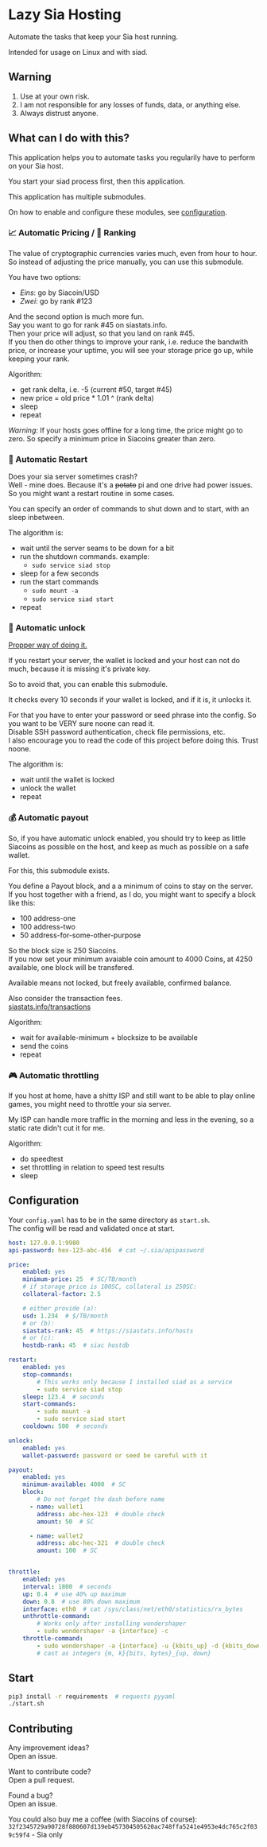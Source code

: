 # Lazy Sia Hosting

Automate the tasks that keep your Sia host running.

Intended for usage on Linux and with siad.

## Warning
1. Use at your own risk.  
2. I am not responsible for any losses of funds, data, or anything else.  
3. Always distrust anyone.

## What can I do with this?

This application helps you to automate tasks you regularily
have to perform on your Sia host.

You start your siad process first, then this application.

This application has multiple submodules.

On how to enable and configure these modules, see
[configuration](#Configuration).


### 📈 Automatic Pricing / 🥇 Ranking
The value of cryptographic currencies varies much, even
from hour to hour. So instead of adjusting the price
manually, you can use this submodule.

You have two options:

- _Eins_: go by Siacoin/USD
- _Zwei_: go by rank #123

And the second option is much more fun.  
Say you want to go for rank #45 on siastats.info.  
Then your price will adjust, so that you land on rank #45.  
If you then do other things to improve your rank, i.e.
reduce the bandwith price, or increase your uptime, you
will see your storage price go up, while keeping your rank.

Algorithm:  
- get rank delta, i.e. -5 (current #50, target #45)  
- new price = old price * 1.01 ^ (rank delta)  
- sleep  
- repeat  

_Warning_:
If your hosts goes offline for a long time, the price might
go to zero. So specify a minimum price in Siacoins
greater than zero.


### 🔄 Automatic Restart
Does your sia server sometimes crash?  
Well - mine does. Because it's a ~~potato~~ pi and one drive
had power issues.  
So you might want a restart routine in some cases.

You can specify an order of commands to shut down and to start, with an sleep inbetween.

The algorithm is:
- wait until the server seams to be down for a bit
- run the shutdown commands. example:
    - `sudo service siad stop`
- sleep for a few seconds
- run the start commands
    - `sudo mount -a`
    - `sudo service siad start`
- repeat

### 🔑 Automatic unlock
[Propper way of doing it.](https://support.sia.tech/your-sia-wallet/for-advanced-users/how-to-automatically-restart-and-unlock-sia)


If you restart your server, the wallet is locked and
your host can not do much, because
it is missing it's private key.

So to avoid that, you can enable this submodule.

It checks every 10 seconds if your wallet is locked,
and if it is, it unlocks it.

For that you have to enter your password or seed phrase into the
config. So you want to be VERY sure noone can read it.  
Disable SSH password authentication, check file permissions,
etc.  
I also encourage you to read the code of this project
before doing this. Trust noone.

The algorithm is:  
- wait until the wallet is locked
- unlock the wallet
- repeat


### 💰 Automatic payout
So, if you have automatic unlock enabled, you should
try to keep as little Siacoins as possible on the host,
and keep as much as possible on a safe wallet.

For this, this submodule exists.

You define a Payout block, and a a minimum of coins
to stay on the server.  
If you host together with a friend, as I do, you might want
to specify a block like this:
- 100 address-one
- 100 address-two
- 50 address-for-some-other-purpose

So the block size is 250 Siacoins.  
If you now set your minimum avaiable coin amount to
4000 Coins, at 4250 available, one block will be transfered.

Available means not locked, but freely available, confirmed balance.

Also consider the transaction fees.  
[siastats.info/transactions](https://siastats.info/transactions)

Algorithm:
- wait for available-minimum + blocksize to be available
- send the coins
- repeat

### 🎮 Automatic throttling
If you host at home, have a shitty ISP and still want 
to be able to play online games, you might need to
throttle your sia server.  

My ISP can handle more traffic in the morning and less in
the evening, so a static rate didn't cut it for me.

Algorithm:
- do speedtest
- set throttling in relation to speed test results
- sleep


## Configuration
Your `config.yaml` has to be in the same directory as
`start.sh`.  
The config will be read and validated once at start.  

```yaml
host: 127.0.0.1:9980
api-password: hex-123-abc-456  # cat ~/.sia/apipassword

price:
    enabled: yes
    minimum-price: 25  # SC/TB/month
    # if storage price is 100SC, collateral is 250SC:
    collateral-factor: 2.5

    # either provide (a):
    usd: 1.234  # $/TB/month
    # or (b):
    siastats-rank: 45  # https://siastats.info/hosts
    # or (c):
    hostdb-rank: 45  # siac hostdb

restart:
    enabled: yes
    stop-commands:
        # This works only because I installed siad as a service
        - sudo service siad stop
    sleep: 123.4  # seconds
    start-commands:
        - sudo mount -a
        - sudo service siad start
    cooldown: 500  # seconds

unlock:
    enabled: yes
    wallet-password: password or seed be careful with it

payout:
    enabled: yes
    minimum-available: 4000  # SC
    block:
        # Do not forget the dash before name
      - name: wallet1
        address: abc-hex-123  # double check
        amount: 50  # SC

      - name: wallet2
        address: abc-hec-321  # double check
        amount: 100  # SC


throttle:
    enabled: yes
    interval: 1800  # seconds
    up: 0.4  # use 40% up maximum
    down: 0.8  # use 80% down maximum
    interface: eth0  # cat /sys/class/net/eth0/statistics/rx_bytes
    unthrottle-command:
        # Works only after installing wondershaper
        - sudo wondershaper -a {interface} -c
    throttle-command:
        - sudo wondershaper -a {interface} -u {kbits_up} -d {kbits_down}
        # cast as integers {m, k}{bits, bytes}_{up, down}

```


## Start
```bash
pip3 install -r requirements  # requests pyyaml
./start.sh
```

## Contributing
Any improvement ideas?  
Open an issue.

Want to contribute code?  
Open a pull request.

Found a bug?  
Open an issue.

You could also buy me a coffee (with Siacoins of course):  
`32f2345729a90728f880607d139eb457304505620ac748ffa5241e4953e4dc765c2f039c59f4` - Sia only
